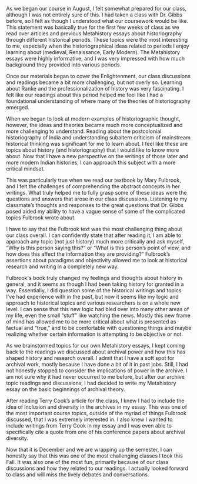 As we began our course in August, I felt somewhat prepared for our class, although I was not entirely sure of this.  I had taken a class with Dr. Gibbs before, so I felt as though I understood what our coursework would be like.  This statement was basically true for the first few weeks of class as we read over articles and previous Metahistory essays about historiography through different historical periods.  These topics were the most interesting to me, especially when the historiographical ideas related to periods I enjoy learning about (medieval, Renaissance, Early Modern).  The Metahistory essays were highly informative, and I was very impressed with how much background they provided into various periods.

Once our materials began to cover the Enlightenment, our class discussions and readings became a bit more challenging, but not overly so.  Learning about Ranke and the professionalization of history was very fascinating.  I felt like our readings about this period helped me feel like I had a foundational understanding of where many of the theories of historiography emerged.

When we began to look at modern examples of historiographic thought, however, the ideas and theories became much more conceptualized and more challenging to understand.  Reading about the postcolonial historiography of India and understanding subaltern criticism of mainstream historical thinking was significant for me to learn about.  I feel like these are topics about history (and historiography) that I would like to know more about. Now that I have a new perspective on the writings of those later and more modern Indian histories, I can approach this subject with a more critical mindset.

This was particularly true when we read our textbook by Mary Fulbrook, and I felt the challenges of comprehending the abstract concepts in her writings.  What truly helped me to fully grasp some of these ideas were the questions and answers that arose in our class discussions.  Listening to my classmate’s thoughts and responses to the great questions that Dr. Gibbs posed aided my ability to have a vague sense of some of the complicated topics Fulbrook wrote about.

I have to say that the Fulbrook text was the most challenging thing about our class overall.  I can confidently state that after reading it, I am able to approach any topic (not just history) much more critically and ask myself, “Why is this person saying this?” or “What is this person’s point of view, and how does this affect the information they are providing?”  Fulbrook’s assertions about paradigms and objectivity allowed me to look at historical research and writing in a completely new way.  

Fulbrook's book truly changed my feelings and thoughts about history in general, and it seems as though I had been taking history for granted in a way.  Essentially, I did question some of the historical writings and topics I’ve had experience with in the past, but now it seems like my logic and approach to historical topics and various researchers is on a whole new level.  I can sense that this new logic had bled over into many other areas of my life, even the small “stuff” like watching the news.  Mostly this new frame of mind has allowed me to be more critical about what is presented as factual and “true,” and to be comfortable with questioning things and maybe realizing whether certain information is attempting to be objective or not.

As we brainstormed topics for our own Metahistory essays, I kept coming back to the readings we discussed about archival power and how this has shaped history and research overall.  I admit that I have a soft spot for archival work, mostly because I have done a bit of it in past jobs. Still, I had not honestly stopped to consider the implications of power in the archive.  I am not sure why it had never occurred to me before, but after our archive topic readings and discussions, I had decided to write my Metahistory essay on the basic beginnings of archival theory.  

After reading Terry Cook’s article for the class, I knew I had to include the idea of inclusion and diversity in the archives in my essay.  This was one of the most important course topics, outside of the myriad of things Fulbrook discussed, that I was extremely interested in.  I also knew I wanted to include writings from Terry Cook in my essay and I was even able to specifically cite a quote from one of his conference papers about archival diversity.

Now that it is December and we are wrapping up the semester, I can honestly say that this was one of the most challenging classes I took this Fall.  It was also one of the most fun, primarily because of our class discussions and how they related to our readings.  I actually looked forward to class and will miss the lively debates and conversations.

